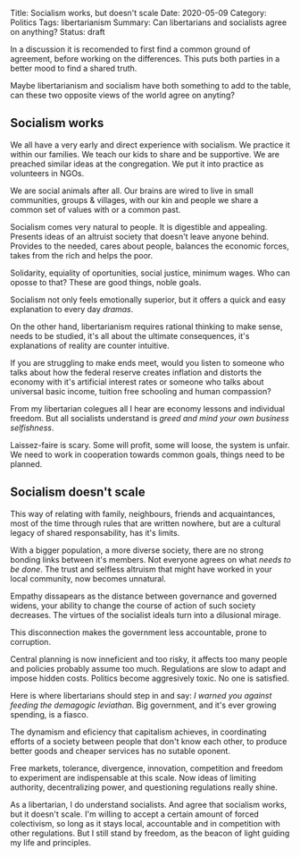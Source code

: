 Title: Socialism works, but doesn't scale
Date: 2020-05-09
Category: Politics
Tags: libertarianism
Summary: Can libertarians and socialists agree on anything?
Status: draft

In a discussion it is recomended to first find a common ground of agreement,
before working on the differences. This puts both parties in a better mood to
find a shared truth.

Maybe libertarianism and socialism have both something to add to the table, can
these two opposite views of the world agree on anyting?


## Socialism works

We all have a very early and direct experience with socialism. We practice it
within our families. We teach our kids to share and be supportive. We are
preached similar ideas at the congregation. We put it into practice as
volunteers in NGOs.

We are social animals after all. Our brains are wired to live in small
communities, groups & villages, with our kin and people we share a common set
of values with or a common past.

Socialism comes very natural to people. It is digestible and appealing.
Presents ideas of an altruist society that doesn't leave anyone behind.
Provides to the needed, cares about people, balances the economic forces, takes
from the rich and helps the poor.

Solidarity, equiality of oportunities, social justice, minimum wages. Who can
oposse to that? These are good things, noble goals.

Socialism not only feels emotionally superior, but it offers a quick and easy
explanation to every day *dramas*.

On the other hand, libertarianism requires rational thinking to make sense,
needs to be studied, it's all about the ultimate consequences, it's
explanations of reality are counter intuitive.

If you are struggling to make ends meet, would you listen to someone who talks
about how the federal reserve creates inflation and distorts the economy with
it's artificial interest rates or someone who talks about universal basic
income, tuition free schooling and human compassion?

From my libertarian colegues all I hear are economy lessons and individual
freedom. But all socialists understand is *greed and mind your own business
selfishness*.

Laissez-faire is scary. Some will profit, some will loose, the system is
unfair. We need to work in cooperation towards common goals, things need to be
planned.


## Socialism doesn't scale

This way of relating with family, neighbours, friends and acquaintances,
most of the time through rules that are written nowhere, but are a cultural
legacy of shared responsability, has it's limits.

With a bigger population, a more diverse society, there are no strong bonding
links between it's members. Not everyone agrees on what *needs to be done*. The
trust and selfless altruism that might have worked in your local community, now
becomes unnatural.

Empathy dissapears as the distance between governance and governed widens, your
ability to change the course of action of such society decreases. The virtues
of the socialist ideals turn into a dilusional mirage.

This disconnection makes the government less accountable, prone to corruption.

Central planning is now inneficient and too risky, it affects too many people
and policies probably assume too much. Regulations are slow to adapt and impose
hidden costs. Politics become aggresively toxic. No one is satisfied.

Here is where libertarians should step in and say: *I warned you against
feeding the demagogic leviathan*. Big government, and it's ever growing
spending, is a fiasco.

The dynamism and eficiency that capitalism achieves, in coordinating efforts of
a society between people that don't know each other, to produce better goods
and cheaper services has no sutable oponent.

Free markets, tolerance, divergence, innovation, competition and freedom to
experiment are indispensable at this scale. Now ideas of limiting authority,
decentralizing power, and questioning regulations really shine.

As a libertarian, I do understand socialists. And agree that socialism works,
but it doesn't scale. I'm willing to accept a certain amount of forced
colectivism, so long as it stays local, accountable and in competition with
other regulations. But I still stand by freedom, as the beacon of light guiding
my life and principles.
